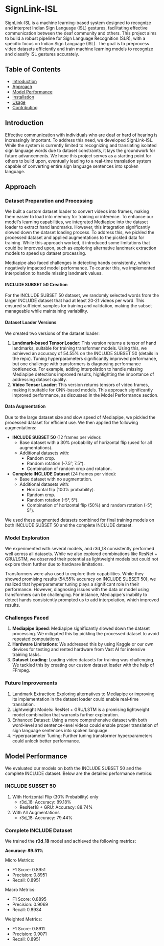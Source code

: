 # SignLink-ISL

SignLink-ISL is a machine learning-based system designed to recognize and interpret Indian Sign Language (ISL) gestures, facilitating effective communication between the deaf community and others. This project aims to build a robust pipeline for Sign Language Recognition (SLR), with a specific focus on Indian Sign Language (ISL). The goal is to preprocess video datasets efficiently and train machine learning models to recognize and classify ISL gestures accurately.

## Table of Contents

- [Introduction](#introduction)
- [Approach](#approach)
- [Model Performance](#model-performance)
- [Installation](#installation)
- [Usage](#usage)
- [Contributing](#contributing)

## Introduction

Effective communication with individuals who are deaf or hard of hearing is increasingly important. To address this need, we developed SignLink-ISL. While the system is currently limited to recognizing and translating isolated sign language words due to dataset constraints, it lays the groundwork for future advancements. We hope this project serves as a starting point for others to build upon, eventually leading to a real-time translation system capable of converting entire sign language sentences into spoken language.

## Approach

### Dataset Preparation and Processing

We built a custom dataset loader to convert videos into frames, making them easier to load into memory for training or inference. To enhance our model's learning capabilities, we integrated Mediapipe into the dataset loader to extract hand landmarks. However, this integration significantly slowed down the dataset loading process. To address this, we pickled the processed dataset and applied augmentations to the pickled data for training. While this approach worked, it introduced some limitations that could be improved upon, such as exploring alternative landmark extraction models to speed up dataset processing.

Mediapipe also faced challenges in detecting hands consistently, which negatively impacted model performance. To counter this, we implemented interpolation to handle missing landmark values.

#### INCLUDE SUBSET 50 Creation

For the INCLUDE SUBSET 50 dataset, we randomly selected words from the larger INCLUDE dataset that had at least 20-21 videos per word. This ensured sufficient samples for training and validation, making the subset manageable while maintaining variability.

#### Dataset Loader Versions

We created two versions of the dataset loader:

 1. **Landmark-based Tensor Loader**: This version returns a tensor of hand landmarks, suitable for training transformer models. Using this, we achieved an accuracy of 54.55% on the INCLUDE SUBSET 50 (details in the repo). Tuning hyperparameters significantly improved performance, but one challenge with transformers is diagnosing performance bottlenecks. For example, adding interpolation to handle missing Mediapipe detections improved results, highlighting the importance of addressing dataset quality.
 2. **Video Tensor Loader**: This version returns tensors of video frames, making it suitable for CNN-based models. This approach significantly improved performance, as discussed in the Model Performance section.

#### Data Augmentation

Due to the large dataset size and slow speed of Mediapipe, we pickled the processed dataset for efficient use. We then applied the following augmentations:

- **INCLUDE SUBSET 50** (12 frames per video):
  - Base dataset with a 30% probability of horizontal flip (used for all augmentations).
  - Additional datasets with:
    - Random crop.
    - Random rotation (-7.5°, 7.5°).
    - Combination of random crop and rotation.
- **Complete INCLUDE Dataset** (24 frames per video):
  - Base dataset with no augmentation.
  - Additional datasets with:
    - Horizontal flip (100% probability).
    - Random crop.
    - Random rotation (-5°, 5°).
    - Combination of horizontal flip (50%) and random rotation (-5°, 5°).

We used these augmented datasets combined for final training models on both INCLUDE SUBSET 50 and the complete INCLUDE dataset.

### Model Exploration

We experimented with several models, and r3d_18 consistently performed well across all datasets. While we also explored combinations like ResNet + GRU/LSTM, we observed their potential as lightweight models but could not explore them further due to hardware limitations.

Transformers were also used to explore their capabilities. While they showed promising results (54.55% accuracy on INCLUDE SUBSET 50), we realized that hyperparameter tuning plays a significant role in their performance. However, diagnosing issues with the data or model using transformers can be challenging. For instance, Mediapipe's inability to detect hands consistently prompted us to add interpolation, which improved results.

### Challenges Faced

1. **Mediapipe Speed**: Mediapipe significantly slowed down the dataset processing. We mitigated this by pickling the processed dataset to avoid repeated computations.
2. **Hardware Limitations**: We addressed this by using Kaggle or our own devices for testing and rented hardware from Vast AI for intensive training tasks.
3. **Dataset Loading**: Loading video datasets for training was challenging. We tackled this by creating our custom dataset loader with the help of FFmpeg.

### Future Improvements

1. Landmark Extraction: Exploring alternatives to Mediapipe or improving its implementation in the dataset loader could enable real-time translation.
2. Lightweight Models: ResNet + GRU/LSTM is a promising lightweight model combination that warrants further exploration.
3. Enhanced Dataset: Using a more comprehensive dataset with both word-level and sentence-level videos could enable proper translation of sign language sentences into spoken language.
4. Hyperparameter Tuning: Further tuning transformer hyperparameters could unlock better performance.

## Model Performance

We evaluated our models on both the INCLUDE SUBSET 50 and the complete INCLUDE dataset. Below are the detailed performance metrics:

### INCLUDE SUBSET 50

1. With Horizontal Flip (30% Probability) only
   - r3d_18: Accuracy: 89.18%
   - ResNet18 + GRU: Accuracy: 88.74%
2. With All Augmentations
   - r3d_18: Accuracy: 79.44%

### Complete INCLUDE Dataset

We trained the **r3d_18** model and achieved the following metrics:

**Accuracy: 89.51%**

Micro Metrics:
 - F1 Score: 0.8951
 - Precision: 0.8951
 - Recall: 0.8951

Macro Metrics:
 - F1 Score: 0.8895
 - Precision: 0.9069
 - Recall: 0.8934

Weighted Metrics:
 - F1 Score: 0.8911
 - Precision: 0.9071
 - Recall: 0.8951



